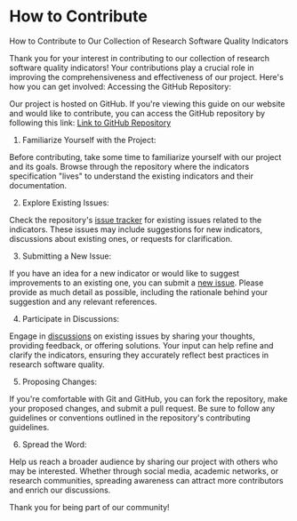 # How to Contribute 

How to Contribute to Our Collection of Research Software Quality Indicators

Thank you for your interest in contributing to our collection of research software quality indicators! Your contributions play a crucial role in improving the comprehensiveness and effectiveness of our project. Here's how you can get involved:
Accessing the GitHub Repository:

Our project is hosted on GitHub. If you're viewing this guide on our website and would like to contribute, you can access the GitHub repository by following this link: [Link to GitHub Repository](https://github.com/inab/FAIRsoft_indicators) 

1. Familiarize Yourself with the Project:

Before contributing, take some time to familiarize yourself with our project and its goals. Browse through the repository where the indicators specification "lives" to understand the existing indicators and their documentation. 

2. Explore Existing Issues:

Check the repository's [issue tracker](https://github.com/inab/FAIRsoft_indicators/issues) for existing issues related to the indicators. These issues may include suggestions for new indicators, discussions about existing ones, or requests for clarification. 

3. Submitting a New Issue:

If you have an idea for a new indicator or would like to suggest improvements to an existing one, you can submit a [new issue](https://github.com/inab/FAIRsoft_indicators/issues/new). Please provide as much detail as possible, including the rationale behind your suggestion and any relevant references.

4. Participate in Discussions:

Engage in [discussions](https://github.com/inab/FAIRsoft_indicators/discussions) on existing issues by sharing your thoughts, providing feedback, or offering solutions. Your input can help refine and clarify the indicators, ensuring they accurately reflect best practices in research software quality. 

5. Proposing Changes:

If you're comfortable with Git and GitHub, you can fork the repository, make your proposed changes, and submit a pull request. Be sure to follow any guidelines or conventions outlined in the repository's contributing guidelines.


6. Spread the Word:

Help us reach a broader audience by sharing our project with others who may be interested. Whether through social media, academic networks, or research communities, spreading awareness can attract more contributors and enrich our discussions.


Thank you for being part of our community!